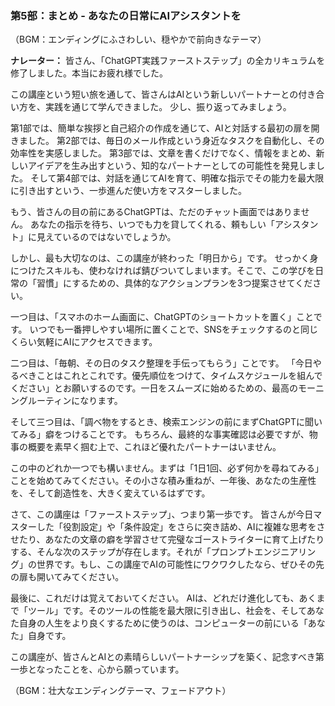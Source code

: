 ### **第5部：まとめ - あなたの日常にAIアシスタントを**

（BGM：エンディングにふさわしい、穏やかで前向きなテーマ）

**ナレーター：**
皆さん、「ChatGPT実践ファーストステップ」の全カリキュラムを修了しました。本当にお疲れ様でした。

この講座という短い旅を通して、皆さんはAIという新しいパートナーとの付き合い方を、実践を通じて学んできました。
少し、振り返ってみましょう。

第1部では、簡単な挨拶と自己紹介の作成を通じて、AIと対話する最初の扉を開きました。
第2部では、毎日のメール作成という身近なタスクを自動化し、その効率性を実感しました。
第3部では、文章を書くだけでなく、情報をまとめ、新しいアイデアを生み出すという、知的なパートナーとしての可能性を発見しました。
そして第4部では、対話を通じてAIを育て、明確な指示でその能力を最大限に引き出すという、一歩進んだ使い方をマスターしました。

もう、皆さんの目の前にあるChatGPTは、ただのチャット画面ではありません。
あなたの指示を待ち、いつでも力を貸してくれる、頼もしい「アシスタント」に見えているのではないでしょうか。

しかし、最も大切なのは、この講座が終わった「明日から」です。
せっかく身につけたスキルも、使わなければ錆びついてしまいます。そこで、この学びを日常の「習慣」にするための、具体的なアクションプランを3つ提案させてください。

一つ目は、「スマホのホーム画面に、ChatGPTのショートカットを置く」ことです。
いつでも一番押しやすい場所に置くことで、SNSをチェックするのと同じくらい気軽にAIにアクセスできます。

二つ目は、「毎朝、その日のタスク整理を手伝ってもらう」ことです。
「今日やるべきことはこれとこれです。優先順位をつけて、タイムスケジュールを組んでください」とお願いするのです。一日をスムーズに始めるための、最高のモーニングルーティンになります。

そして三つ目は、「調べ物をするとき、検索エンジンの前にまずChatGPTに聞いてみる」癖をつけることです。
もちろん、最終的な事実確認は必要ですが、物事の概要を素早く掴む上で、これほど優れたパートナーはいません。

この中のどれか一つでも構いません。まずは「1日1回、必ず何かを尋ねてみる」ことを始めてみてください。その小さな積み重ねが、一年後、あなたの生産性を、そして創造性を、大きく変えているはずです。

さて、この講座は「ファーストステップ」、つまり第一歩です。
皆さんが今日マスターした「役割設定」や「条件設定」をさらに突き詰め、AIに複雑な思考をさせたり、あなたの文章の癖を学習させて完璧なゴーストライターに育て上げたりする、そんな次のステップが存在します。それが「プロンプトエンジニアリング」の世界です。もし、この講座でAIの可能性にワクワクしたなら、ぜひその先の扉も開いてみてください。

最後に、これだけは覚えておいてください。
AIは、どれだけ進化しても、あくまで「ツール」です。そのツールの性能を最大限に引き出し、社会を、そしてあなた自身の人生をより良くするために使うのは、コンピューターの前にいる「あなた」自身です。

この講座が、皆さんとAIとの素晴らしいパートナーシップを築く、記念すべき第一歩となったことを、心から願っています。

（BGM：壮大なエンディングテーマ、フェードアウト）